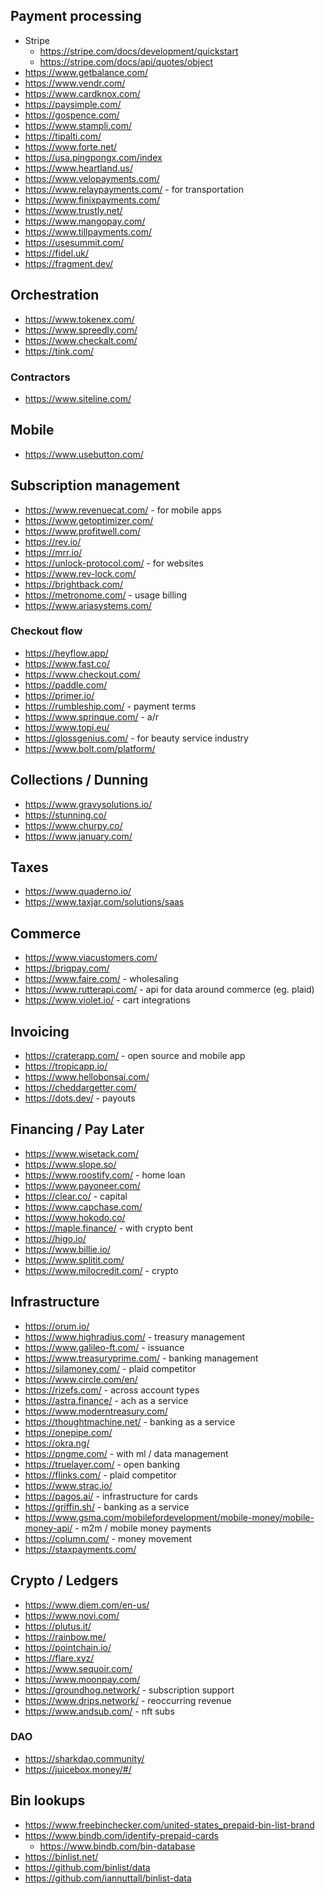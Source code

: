 
## Payment processing
* Stripe
    * https://stripe.com/docs/development/quickstart
    * https://stripe.com/docs/api/quotes/object
* https://www.getbalance.com/ 
* https://www.vendr.com/
* https://www.cardknox.com/
* https://paysimple.com/
* https://gospence.com/
* https://www.stampli.com/
* https://tipalti.com/
* https://www.forte.net/
* https://usa.pingpongx.com/index
* https://www.heartland.us/
* https://www.velopayments.com/
* https://www.relaypayments.com/ - for transportation
* https://www.finixpayments.com/
* https://www.trustly.net/
* https://www.mangopay.com/
* https://www.tillpayments.com/
* https://usesummit.com/
* https://fidel.uk/
* https://fragment.dev/

## Orchestration
* https://www.tokenex.com/
* https://www.spreedly.com/
* https://www.checkalt.com/
* https://tink.com/

### Contractors
* https://www.siteline.com/

## Mobile
* https://www.usebutton.com/

## Subscription management
* https://www.revenuecat.com/ - for mobile apps
* https://www.getoptimizer.com/
* https://www.profitwell.com/
* https://rev.io/
* https://mrr.io/
* https://unlock-protocol.com/ - for websites
* https://www.rev-lock.com/
* https://brightback.com/
* https://metronome.com/ - usage billing
* https://www.ariasystems.com/

### Checkout flow
* https://heyflow.app/
* https://www.fast.co/
* https://www.checkout.com/
* https://paddle.com/
* https://primer.io/
* https://rumbleship.com/ - payment terms
* https://www.sprinque.com/ - a/r
* https://www.topi.eu/
* https://glossgenius.com/ - for beauty service industry
* https://www.bolt.com/platform/

## Collections / Dunning
* https://www.gravysolutions.io/
* https://stunning.co/
* https://www.churpy.co/
* https://www.january.com/

## Taxes
* https://www.quaderno.io/
* https://www.taxjar.com/solutions/saas

## Commerce
* https://www.viacustomers.com/
* https://briqpay.com/
* https://www.faire.com/ - wholesaling
* https://www.rutterapi.com/ - api for data around commerce (eg. plaid)
* https://www.violet.io/ - cart integrations

## Invoicing
* https://craterapp.com/ - open source and mobile app
* https://tropicapp.io/
* https://www.hellobonsai.com/
* https://cheddargetter.com/
* https://dots.dev/ - payouts

## Financing / Pay Later
* https://www.wisetack.com/
* https://www.slope.so/
* https://www.roostify.com/ - home loan
* https://www.payoneer.com/
* https://clear.co/ - capital
* https://www.capchase.com/
* https://www.hokodo.co/
* https://maple.finance/ - with crypto bent
* https://higo.io/
* https://www.billie.io/
* https://www.splitit.com/
* https://www.milocredit.com/ - crypto

## Infrastructure
* https://orum.io/
* https://www.highradius.com/ - treasury management
* https://www.galileo-ft.com/ - issuance
* https://www.treasuryprime.com/ - banking management
* https://silamoney.com/ - plaid competitor
* https://www.circle.com/en/
* https://rizefs.com/ - across account types
* https://astra.finance/ - ach as a service
* https://www.moderntreasury.com/
* https://thoughtmachine.net/ - banking as a service
* https://onepipe.com/
* https://okra.ng/
* https://pngme.com/ - with ml / data management
* https://truelayer.com/ - open banking
* https://flinks.com/ - plaid competitor
* https://www.strac.io/
* https://pagos.ai/ - infrastructure for cards
* https://griffin.sh/ - banking as a service
* https://www.gsma.com/mobilefordevelopment/mobile-money/mobile-money-api/ - m2m / mobile money payments
* https://column.com/ - money movement
* https://staxpayments.com/

## Crypto / Ledgers
* https://www.diem.com/en-us/
* https://www.novi.com/
* https://plutus.it/
* https://rainbow.me/
* https://pointchain.io/ 
* https://flare.xyz/
* https://www.sequoir.com/
* https://www.moonpay.com/
* https://groundhog.network/ - subscription support
* https://www.drips.network/ - reoccurring revenue
* https://www.andsub.com/ - nft subs

### DAO
* https://sharkdao.community/
* https://juicebox.money/#/

## Bin lookups
* https://www.freebinchecker.com/united-states_prepaid-bin-list-brand
* https://www.bindb.com/identify-prepaid-cards
    * https://www.bindb.com/bin-database
* https://binlist.net/
* https://github.com/binlist/data
* https://github.com/iannuttall/binlist-data